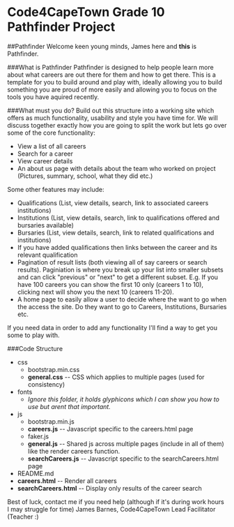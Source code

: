 # Code4CapeTown Grade 10 Pathfinder Project
##Pathfinder
Welcome keen young minds, James here and **this** is Pathfinder. 

###What is Pathfinder
Pathfinder is designed to help people learn more about what careers are out there for them and how to get there. This is a template for you to build around and play with, ideally allowing you to build something you are proud of more easily and allowing you to focus on the tools you have aquired recently.

###What must you do?
Build out this structure into a working site which offers as much functionality, usability and style you have time for. We will discuss together exactly how you are going to split the work but lets go over some of the core functionality:
* View a list of all careers
* Search for a career
* View career details
* An about us page with details about the team who worked on project (Pictures, summary, school, what they did etc.)

Some other features may include:
* Qualifications (List, view details, search, link to associated careers institutions)
* Institutions (List, view details, search, link to qualifications offered and bursaries available)
* Bursaries (List, view details, search, link to related qualifications and institutions)
* If you have added qualifications then links between the career and its relevant qualification
* Pagination of result lists (both viewing all of say careers or search results). Paginiation is where you break up your list into smaller subsets and can click "previous" or "next" to get a different subset. E.g. If you have 100 careers you can show the first 10 only (careers 1 to 10), clicking next will show you the next 10 (careers 11-20).
* A home page to easily allow a user to decide where the want to go when the access the site. Do they want to go to Careers, Institutions, Bursaries etc.

If you need data in order to add any functionality I'll find a way to get you some to play with.

###Code Structure
* css
  * bootstrap.min.css 
  * **general.css** -- CSS which applies to multiple pages (used for consistency)
* fonts
  * *Ignore this folder, it holds glyphicons which I can show you how to use but arent that important.*
* js
  * bootstrap.min.js
  * **careers.js** -- Javascript specific to the careers.html page
  * faker.js
  * **general.js** -- Shared js across multiple pages (include in all of them) like the render careers function.
  * **searchCareers.js** -- Javascript specific to the searchCareers.html page
* README.md
* **careers.html** -- Render all careers
* **searchCareers.html** -- Display only results of the career search

Best of luck, contact me if you need help (although if it's during work hours I may struggle for time)
James Barnes, Code4CapeTown Lead Facilitator (Teacher :)

